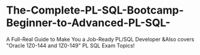 # The-Complete-PL-SQL-Bootcamp-Beginner-to-Advanced-PL-SQL-
A Full-Real Guide to Make You a Job-Ready PL/SQL Developer &amp;Also covers "Oracle 1Z0-144 and 1Z0-149" PL SQL Exam Topics! 

